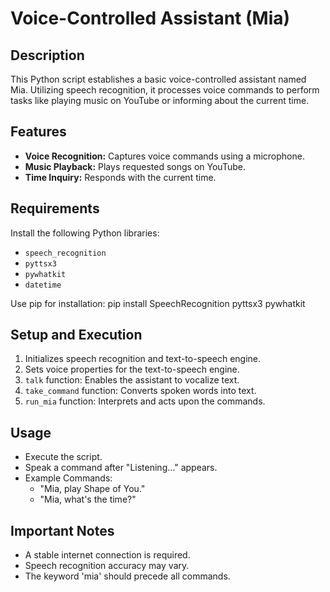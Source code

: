 # Voice-Controlled Assistant (Mia)

## Description
This Python script establishes a basic voice-controlled assistant named Mia. Utilizing speech recognition, it processes voice commands to perform tasks like playing music on YouTube or informing about the current time.

## Features
- **Voice Recognition:** Captures voice commands using a microphone.
- **Music Playback:** Plays requested songs on YouTube.
- **Time Inquiry:** Responds with the current time.

## Requirements
Install the following Python libraries:
- `speech_recognition`
- `pyttsx3`
- `pywhatkit`
- `datetime`

Use pip for installation:
pip install SpeechRecognition pyttsx3 pywhatkit

## Setup and Execution
1. Initializes speech recognition and text-to-speech engine.
2. Sets voice properties for the text-to-speech engine.
3. `talk` function: Enables the assistant to vocalize text.
4. `take_command` function: Converts spoken words into text.
5. `run_mia` function: Interprets and acts upon the commands.

## Usage
- Execute the script.
- Speak a command after "Listening..." appears.
- Example Commands:
   - "Mia, play Shape of You."
   - "Mia, what's the time?"

## Important Notes
- A stable internet connection is required.
- Speech recognition accuracy may vary.
- The keyword 'mia' should precede all commands.



